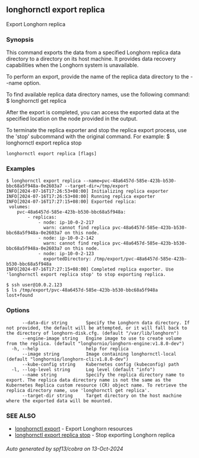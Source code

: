 ## longhornctl export replica

Export Longhorn replica

### Synopsis

This command exports the data from a specified Longhorn replica data directory to a directory on its host machine.
It provides data recovery capabilities when the Longhorn system is unavailable.

To perform an export, provide the name of the replica data directory to the --name option.

To find available replica data directory names, use the following command:
  $ longhornctl get replica

After the export is completed, you can access the exported data at the specified location on the node provided in the output.

To terminate the replica exporter and stop the replica export process, use the 'stop' subcommand with the original command. For example:
  $ longhornctl export replica <options> stop

```
longhornctl export replica [flags]
```

### Examples

```
$ longhornctl export replica --name=pvc-48a6457d-585e-423b-b530-bbc68a5f948a-0e2603a7 --target-dir=/tmp/export
INFO[2024-07-16T17:26:53+08:00] Initializing replica exporter
INFO[2024-07-16T17:26:53+08:00] Running replica exporter
INFO[2024-07-16T17:27:15+08:00] Exported replica:
 volumes:
    pvc-48a6457d-585e-423b-b530-bbc68a5f948a:
        - replicas:
            - node: ip-10-0-2-217
              warn: cannot find replica pvc-48a6457d-585e-423b-b530-bbc68a5f948a-0e2603a7 on this node.
            - node: ip-10-0-2-142
              warn: cannot find replica pvc-48a6457d-585e-423b-b530-bbc68a5f948a-0e2603a7 on this node.
            - node: ip-10-0-2-123
              exportedDirectory: /tmp/export/pvc-48a6457d-585e-423b-b530-bbc68a5f948a
INFO[2024-07-16T17:27:15+08:00] Completed replica exporter. Use 'longhornctl export replica stop' to stop exporting replica.

$ ssh user@10.0.2.123
$ ls /tmp/export/pvc-48a6457d-585e-423b-b530-bbc68a5f948a
lost+found
```

### Options

```
      --data-dir string       Specify the Longhorn data directory. If not provided, the default will be attempted, or it will fall back to the directory of longhorn-disk.cfg. (default "/var/lib/longhorn")
      --engine-image string   Engine image to use to create volume from the replica. (default "longhornio/longhorn-engine:v1.8.0-dev")
  -h, --help                  help for replica
      --image string          Image containing longhornctl-local (default "longhornio/longhorn-cli:v1.8.0-dev")
      --kube-config string    Kubernetes config (kubeconfig) path
  -l, --log-level string      Log level (default "info")
      --name string           Specify the replica directory name to export. The replica data directory name is not the same as the Kubernetes Replica custom resource (CR) object name. To retrieve the replica directory name, use 'longhornctl get replica'.
      --target-dir string     Target directory on the host machine where the exported data will be mounted.
```

### SEE ALSO

* [longhornctl export](longhornctl_export.md)	 - Export Longhorn resources
* [longhornctl export replica stop](longhornctl_export_replica_stop.md)	 - Stop exporting Longhorn replica

###### Auto generated by spf13/cobra on 13-Oct-2024
